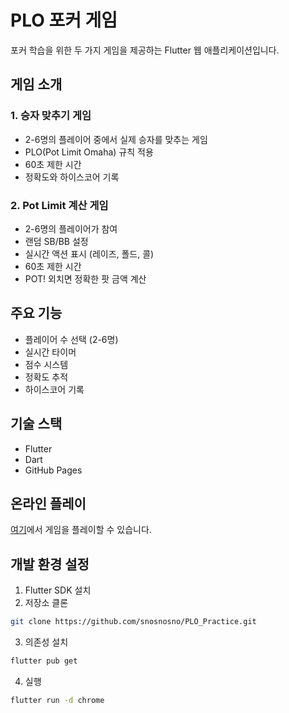 # PLO 포커 게임

포커 학습을 위한 두 가지 게임을 제공하는 Flutter 웹 애플리케이션입니다.

## 게임 소개

### 1. 승자 맞추기 게임
- 2-6명의 플레이어 중에서 실제 승자를 맞추는 게임
- PLO(Pot Limit Omaha) 규칙 적용
- 60초 제한 시간
- 정확도와 하이스코어 기록

### 2. Pot Limit 계산 게임
- 2-6명의 플레이어가 참여
- 랜덤 SB/BB 설정
- 실시간 액션 표시 (레이즈, 폴드, 콜)
- 60초 제한 시간
- POT! 외치면 정확한 팟 금액 계산

## 주요 기능
- 플레이어 수 선택 (2-6명)
- 실시간 타이머
- 점수 시스템
- 정확도 추적
- 하이스코어 기록

## 기술 스택
- Flutter
- Dart
- GitHub Pages

## 온라인 플레이
[여기](https://snosnosno.github.io/PLO_Practice)에서 게임을 플레이할 수 있습니다.

## 개발 환경 설정
1. Flutter SDK 설치
2. 저장소 클론
```bash
git clone https://github.com/snosnosno/PLO_Practice.git
```
3. 의존성 설치
```bash
flutter pub get
```
4. 실행
```bash
flutter run -d chrome
```
